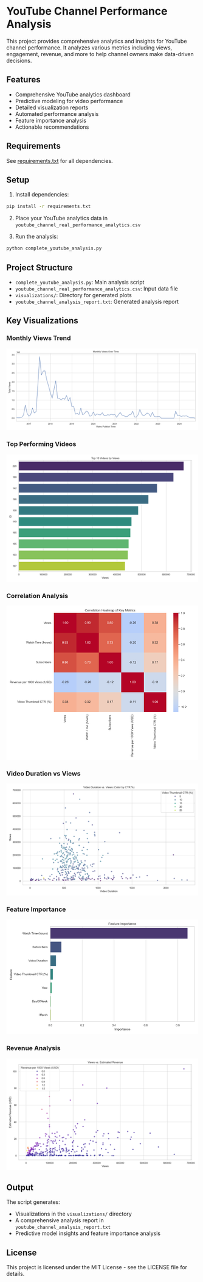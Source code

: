 # YouTube Channel Performance Analysis

This project provides comprehensive analytics and insights for YouTube channel performance. It analyzes various metrics including views, engagement, revenue, and more to help channel owners make data-driven decisions.

## Features

- Comprehensive YouTube analytics dashboard
- Predictive modeling for video performance
- Detailed visualization reports
- Automated performance analysis
- Feature importance analysis
- Actionable recommendations

## Requirements

See [requirements.txt](requirements.txt) for all dependencies.

## Setup

1. Install dependencies:
```bash
pip install -r requirements.txt
```

2. Place your YouTube analytics data in `youtube_channel_real_performance_analytics.csv`

3. Run the analysis:
```bash
python complete_youtube_analysis.py
```

## Project Structure

- `complete_youtube_analysis.py`: Main analysis script
- `youtube_channel_real_performance_analytics.csv`: Input data file
- `visualizations/`: Directory for generated plots
- `youtube_channel_analysis_report.txt`: Generated analysis report

## Key Visualizations

### Monthly Views Trend
![Monthly Views Over Time](https://raw.githubusercontent.com/lakshya189/Unlocking-Youtube-Channel-Data-Analyst-project-/master/visualizations/monthly_views.png)

### Top Performing Videos
![Top 10 Videos by Views](https://raw.githubusercontent.com/lakshya189/Unlocking-Youtube-Channel-Data-Analyst-project-/master/visualizations/top_videos.png)

### Correlation Analysis
![Correlation Heatmap](https://raw.githubusercontent.com/lakshya189/Unlocking-Youtube-Channel-Data-Analyst-project-/master/visualizations/correlation_heatmap.png)

### Video Duration vs Views
![Duration vs Views](https://raw.githubusercontent.com/lakshya189/Unlocking-Youtube-Channel-Data-Analyst-project-/master/visualizations/duration_vs_views.png)

### Feature Importance
![Feature Importance](https://raw.githubusercontent.com/lakshya189/Unlocking-Youtube-Channel-Data-Analyst-project-/master/visualizations/feature_importance.png)

### Revenue Analysis
![Revenue Analysis](https://raw.githubusercontent.com/lakshya189/Unlocking-Youtube-Channel-Data-Analyst-project-/master/visualizations/revenue_analysis.png)

## Output

The script generates:
- Visualizations in the `visualizations/` directory
- A comprehensive analysis report in `youtube_channel_analysis_report.txt`
- Predictive model insights and feature importance analysis

## License

This project is licensed under the MIT License - see the LICENSE file for details.
